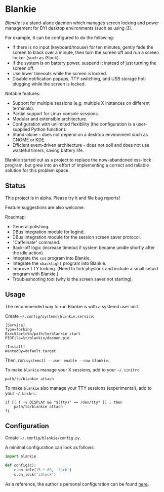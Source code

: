 Blankie
=======

*Blankie* is a stand-alone daemon which manages screen locking and power management for DYI desktop environments (such as using i3).

For example, it can be configured to do the following:

- If there is no input (keyboard/mouse) for ten minutes, gently fade the screen to black over a minute, then turn the screen off and run a screen locker (such as i3lock).
- If the system is on battery power, suspend it instead of just turning the screen off.
- Use lower timeouts while the screen is locked.
- Disable notification popups, TTY switching, and USB storage hot-plugging while the screen is locked.

Notable features:

- Support for multiple sessions (e.g. multiple X instances on different terminals).
- Partial support for Linux console sessions.
- Modular and extensible architecture.
- Configuration with unlimited flexibility (the configuration is a user-supplied Python function).
- Stand-alone - does not depend on a desktop environment such as GNOME or KDE.
- Efficient event-driven architecture - does not poll and does not use wasteful timers, saving battery life.

Blankie started out as a project to replace the now-abandoned xss-lock program, but grew into an effort of implementing a correct and reliable solution for this problem space.


Status
------

This project is in alpha. Please try it and file bug reports!

Feature suggestions are also welcome.

Roadmap:

- General polishing.
- DBus integration module for logind.
- DBus integration module for the session screen saver protocol.
- "Caffeinate" command.
- Back-off logic (increase timeout if system became unidle shortly after the idle action).
- Integrate the `xss` program into Blankie.
- Integrate the `xbacklight` program into Blankie.
- Improve TTY locking. (Need to fork physlock and include a small setuid program with Blankie.)
- Troubleshooting tool (why is the screen saver not starting).

Usage
-----

The recommended way to run Blankie is with a systemd user unit.

Create `~/.config/systemd/blankie.service`:

```
[Service]
Type=forking
ExecStart=%h/path/to/blankie start
PIDFile=%t/blankie/daemon.pid

[Install]
WantedBy=default.target
```

Then, run `systemctl --user enable --now blankie`.

To make `blankie` manage your X sessions, add to your `~/.xinitrc`:

```
path/to/blankie attach
```

To make `blankie` also manage your TTY sessions (experimental), add to your `~/.bashrc`:

```
if [[ ! -v DISPLAY && "$(tty)" == /dev/tty* ]] ; then
    path/to/blankie attach
fi
```


Configuration
-------------

Create `~/.config/blankie/config.py`.

A minimal configuration can look as follows:

```python
import blankie

def config(c):
    c.on_idle(15 * 60, 'lock')
    c.on_lock('i3lock')
```

As a reference, the author's personal configuration can be found [here](https://gist.github.com/CyberShadow/aaacbd456efa6e4b6886d453beea9a86).
